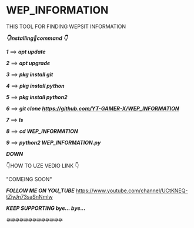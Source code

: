# WEP_INFORMATION
THIS TOOL FOR FINDING WEPSIT INFORMATION 

_____👇installing🤞command 👇_____

_____1_____ ==> _____apt update_____

_____2_____ ==> _____apt upgrade_____

_____3_____ ==> _____pkg install git_____

_____4_____ ==> _____pkg install python_____

_____5_____ ==> _____pkg install python2_____

_____6_____ ==> _____git clone https://github.com/YT-GAMER-X/WEP_INFORMATION_____

_____7_____ ==> _____ls_____

_____8_____ ==> _____cd WEP_INFORMATION_____

_____9_____ ==> _____python2 WEP_INFORMATION.py_____

_____DOWN_____

👇HOW TO UZE VEDIO LINK 👇

"COMEING SOON"

_____FOLLOW ME ON YOU_TUBE_____
https://www.youtube.com/channel/UCtKNEQ-tZiyJn73saSnNmlw

_____KEEP SUPPORTING bye... bye..._____

_____💥💥💥💥💥💥💥💥💥💥💥💥💥_____
